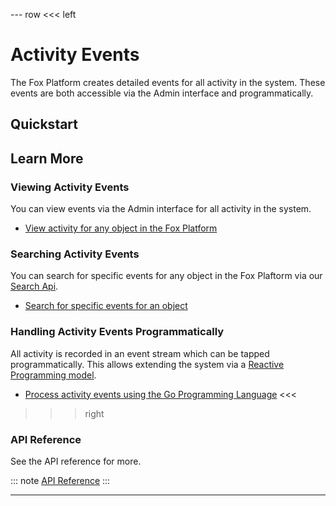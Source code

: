--- row
<<< left
# Activity Events

The Fox Platform creates detailed events for all activity in the system. 
These events are both accessible via the Admin interface and programmatically. 

## Quickstart

## Learn More

### Viewing Activity Events

You can view events via the Admin interface for all activity in the system.

- [View activity for any object in the Fox Platform](view-activity.md)

### Searching Activity Events

You can search for specific events for any object in the Fox Plaftorm via our [Search Api](../search/index.md).

- [Search for specific events for an object](search-activity.md)

### Handling Activity Events Programmatically

All activity is recorded in an event stream which can be tapped programmatically.
This allows extending the system via a [Reactive Programming model](https://en.wikipedia.org/wiki/Reactive_programming).

- [Process activity events using the Go Programming Language](process-activity.md)
<<<

>>> right

### API Reference
See the API reference for more.

::: note
[API Reference](api/index.html)
:::

>>>

---
